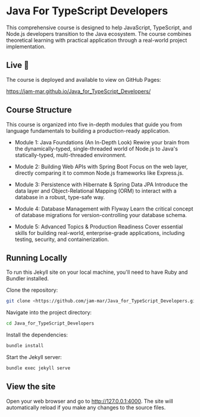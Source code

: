 # Java For TypeScript Developers

This comprehensive course is designed to help JavaScript, TypeScript, and Node.js developers transition to the Java ecosystem. The course combines theoretical learning with practical application through a real-world project implementation.

## Live 🚀

The course is deployed and available to view on GitHub Pages:

<https://jam-mar.github.io/Java_for_TypeScript_Developers/>

## Course Structure

This course is organized into five in-depth modules that guide you from language fundamentals to building a production-ready application.

- Module 1: Java Foundations (An In-Depth Look)
  Rewire your brain from the dynamically-typed, single-threaded world of Node.js to Java's statically-typed, multi-threaded environment.

- Module 2: Building Web APIs with Spring Boot
  Focus on the web layer, directly comparing it to common Node.js frameworks like Express.js.

- Module 3: Persistence with Hibernate & Spring Data JPA
  Introduce the data layer and Object-Relational Mapping (ORM) to interact with a database in a robust, type-safe way.

- Module 4: Database Management with Flyway
  Learn the critical concept of database migrations for version-controlling your database schema.

- Module 5: Advanced Topics & Production Readiness
  Cover essential skills for building real-world, enterprise-grade applications, including testing, security, and containerization.

## Running Locally

To run this Jekyll site on your local machine, you'll need to have Ruby and Bundler installed.

Clone the repository:

```bash
git clone <https://github.com/jam-mar/Java_for_TypeScript_Developers.git>
```

Navigate into the project directory:

```bash
cd Java_for_TypeScript_Developers
```

Install the dependencies:

```bash
bundle install
```

Start the Jekyll server:

```bash
bundle exec jekyll serve
```

## View the site

Open your web browser and go to <http://127.0.0.1:4000>. The site will automatically reload if you make any changes to the source files.
